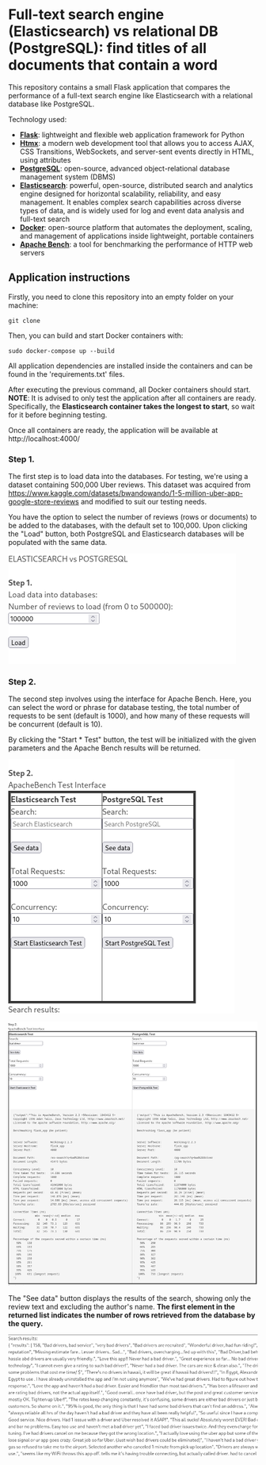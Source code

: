# Full-text search engine (Elasticsearch) vs relational DB (PostgreSQL): find titles of all documents that contain a word

This repository contains a small Flask application that compares the performance of a full-text search engine like Elasticsearch with a relational database like PostgreSQL.

Technology used:
- [**Flask**](https://flask.palletsprojects.com/en/3.0.x/): lightweight and flexible web application framework for Python
- [**Htmx**](https://htmx.org/): a modern web development tool that allows you to access AJAX, CSS Transitions, WebSockets, and server-sent events directly in HTML, using attributes
- [**PostgreSQL**](https://www.postgresql.org/): open-source, advanced object-relational database management system (DBMS)
- [**Elasticsearch**](https://www.elastic.co/elasticsearch): powerful, open-source, distributed search and analytics engine designed for horizontal scalability, reliability, and easy management. It enables complex search capabilities across diverse types of data, and is widely used for log and event data analysis and full-text search
- [**Docker**](https://www.docker.com/): open-source platform that automates the deployment, scaling, and management of applications inside lightweight, portable containers
- [**Apache Bench**](https://httpd.apache.org/docs/2.4/programs/ab.html): a tool for benchmarking the performance of HTTP web servers


## Application instructions

Firstly, you need to clone this repository into an empty folder on your machine:
```shell
git clone 
```

Then, you can build and start Docker containers with:
```shell
sudo docker-compose up --build
```

All application dependencies are installed inside the containers and can be found in the 'requirements.txt' files.

After executing the previous command, all Docker containers should start. **NOTE**: It is advised to only test the application after all containers are ready. Specifically, the **Elasticsearch container takes the longest to start**, so wait for it before beginning testing.

Once all containers are ready, the application will be available at http://localhost:4000/

### Step 1.

The first step is to load data into the databases. For testing, we're using a dataset containing 500,000 Uber reviews. This dataset was acquired from https://www.kaggle.com/datasets/bwandowando/1-5-million-uber-app-google-store-reviews and modified to suit our testing needs.

You have the option to select the number of reviews (rows or documents) to be added to the databases, with the default set to 100,000. Upon clicking the "Load" button, both PostgreSQL and Elasticsearch databases will be populated with the same data.

![Step 1](./md_imgs/Step1.png)


### Step 2.

The second step involves using the interface for Apache Bench. Here, you can select the word or phrase for database testing, the total number of requests to be sent (default is 1000), and how many of these requests will be concurrent (default is 10).

By clicking the "Start * Test" button, the test will be initialized with the given parameters and the Apache Bench results will be returned.

![Step 2](./md_imgs/Step2.png)

![Step 2. ab results](./md_imgs/Step2-ab.png)

The "See data" button displays the results of the search, showing only the review text and excluding the author's name. **The first element in the returned list indicates the number of rows retrieved from the database by the query.**

![Step 2. See data](./md_imgs/Step2-seeData.png)